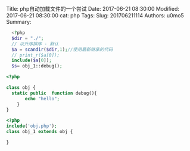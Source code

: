 Title: php自动加载文件的一个尝试
Date: 2017-06-21 08:30:00
Modified: 2017-06-21 08:30:00
cat: php
Tags: 
Slug: 201706211114
Authors: u0mo5 
Summary: 

```php
  <?php  
  $dir = "./";  
  // 以升序排序 - 默认  
  $a = scandir($dir,1);//使用最新继承的代码  
  // print_r($a[0]);  
  include($a[0]);  
  $s= obj_1::debug();  
```

```php
<?php

class obj {
  static public  function debug(){
       echo "hello";
    }
}
```
```php
<?php
include('obj.php');
class obj_1 extends obj {

}
```  
    